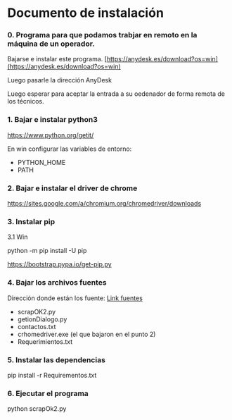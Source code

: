 # Documento de instalación


### 0. Programa para que podamos trabjar en remoto en la máquina de un operador.
Bajarse e instalar este programa.
[https://anydesk.es/download?os=win](https://anydesk.es/download?os=win)

Luego pasarle la dirección AnyDesk

Luego esperar para aceptar la entrada a su oedenador de forma remota de los técnicos.

### 1. Bajar e instalar python3
https://www.python.org/getit/

En win configurar las variables de entorno: 

* PYTHON_HOME
* PATH

### 2. Bajar e instalar el driver de chrome 
https://sites.google.com/a/chromium.org/chromedriver/downloads

### 3. Instalar pip 

3.1 Win

python -m pip install -U pip

https://bootstrap.pypa.io/get-pip.py



### 4. Bajar los archivos fuentes
Dirección donde están los fuente: [Link fuentes](https://drive.google.com/open?id=133ZpgI7VegnoULgyoF7wMEf4RsqxWPdB)

* scrapOK2.py
* getionDialogo.py
* contactos.txt
* crhomedriver.exe (el que bajaron en el punto 2)
* Requerimientos.txt


### 5. Instalar las dependencias 
pip install -r Requirementos.txt


### 6. Ejecutar el programa
python scrapOk2.py
